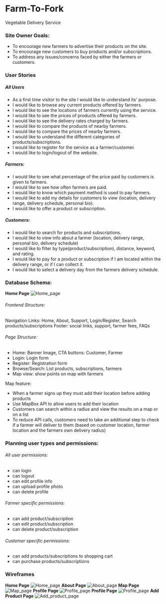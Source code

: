 # Farm-To-Fork
Vegetable Delivery Service

### Site Owner Goals:
 - To encourage new farmers to advertise their products on the site.
 - To encourage new customers to buy products and/or subscriptions.
 - To address any issues/concerns faced by either the farmers or customers.

### User Stories
##### All Users
 - As a first time visitor to the site I would like to understand its' purpose.
 - I would like to browse any current products offered by farmers.
 - I would like to see the locations of farmers currently using the service.
 - I would like to see the prices of products offered by farmers.
 - I would like to see the delivery rates charged by farmers.
 - I would like to compare the products of nearby farmers.
 - I would like to compare the prices of nearby farmers.
 - I would like to understand the different categories of products/subscriptions.
 - I would like to register for the service as a farmer/customer.
 - I would like to login/logout of the website.
##### Farmers:
 - I would like to see what percentage of the price paid by customers is given to farmers.
 - I would like to see how often farmers are paid.
 - I would like to know which payment method is used to pay farmers.
 - I would like to add my details for customers to view (location, delivery range, delivery schedule, personal bio).
 - I would like to offer a product or subscription.
##### Customers:
 - I would like to search for products and subscriptions.
 - I would like to view info about a farmer (location, delivery range, personal bio, delivery schedule)
 - I would like to filter by type(product/subscription), distance, keyword, and rating.
 - I would like to pay for a product or subscription if I am located within the delivery range, or if I can collect it.
 - I would like to select a delivery day from the farmers delivery schedule.



### Database Schema:
__Home Page__ ![Home_page](docs/database_schema/schema.png)

###### Frontend Structure:
Navigation Links: Home, About, Support, Login/Register, Search products/subscriptions
Footer: social links, support, farmer fees, FAQs

###### Page Structure:
 - Home: Banner Image, CTA buttons: Customer, Farmer
 - Login: Login form
 - Register: Registration form
 - Browse/Search: List products, subscriptions, farmers
 - Map view: show points on map with farmers

 Map feature: 
 - When a farmer signs up they must add their location before adding products
 - Use MapBox API to allow users to add their location
 - Customers can search within a radius and view the results on a map or on a list
 - To reduce API calls, customers need to take an additional step to check if a farmer will deliver to them (based on customer location, farmer location and the farmers own delivery radius)

### Planning user types and permissions:

###### All user permissions: 
 - can login
 - can logout
 - can edit profile info
 - can upload profile photo
 - can delete profile

###### Farmer specific permissions:
 - can add product/subscription
 - can edit product/subscription
 - can delete product/subscription

###### Customer specific permissions: 
 - can add products/subscriptions to shopping cart
 - can purchase products/subscriptions

### Wireframes
__Home Page__ ![Home_page](docs/wireframes/home.png)
__About Page__ ![About_page](docs/wireframes/about.png)
__Map Page__ ![Map_page](docs/wireframes/map.png)
__Profile Page__ ![Profile_page](docs/wireframes/profile.png)
__Profile Page__ ![Profile_page](docs/wireframes/search.png)
__Add Product Page__ ![Add_product_page](docs/wireframes/about.png)

